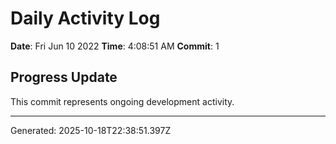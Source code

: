 # Daily Activity Log

**Date**: Fri Jun 10 2022
**Time**: 4:08:51 AM
**Commit**: 1

## Progress Update

This commit represents ongoing development activity.

---
Generated: 2025-10-18T22:38:51.397Z
